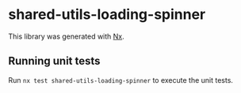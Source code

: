 # shared-utils-loading-spinner

This library was generated with [Nx](https://nx.dev).

## Running unit tests

Run `nx test shared-utils-loading-spinner` to execute the unit tests.
